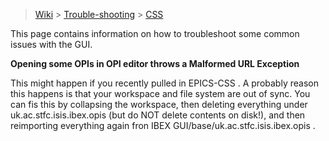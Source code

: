 > [Wiki](Home) > [Trouble-shooting](trouble-shooting-pages) > [CSS](CSS-Troubleshooting)

This page contains information on how to troubleshoot some common issues with the GUI. 

**Opening some OPIs in OPI editor throws a Malformed URL Exception**

This might happen if you recently pulled in EPICS-CSS . A probably reason this happens is that your workspace and file system are out of sync. You can fis this by collapsing the workspace, then deleting everything under uk.ac.stfc.isis.ibex.opis (but do NOT delete contents on disk!), and then reimporting everything again fron IBEX GUI/base/uk.ac.stfc.isis.ibex.opis .